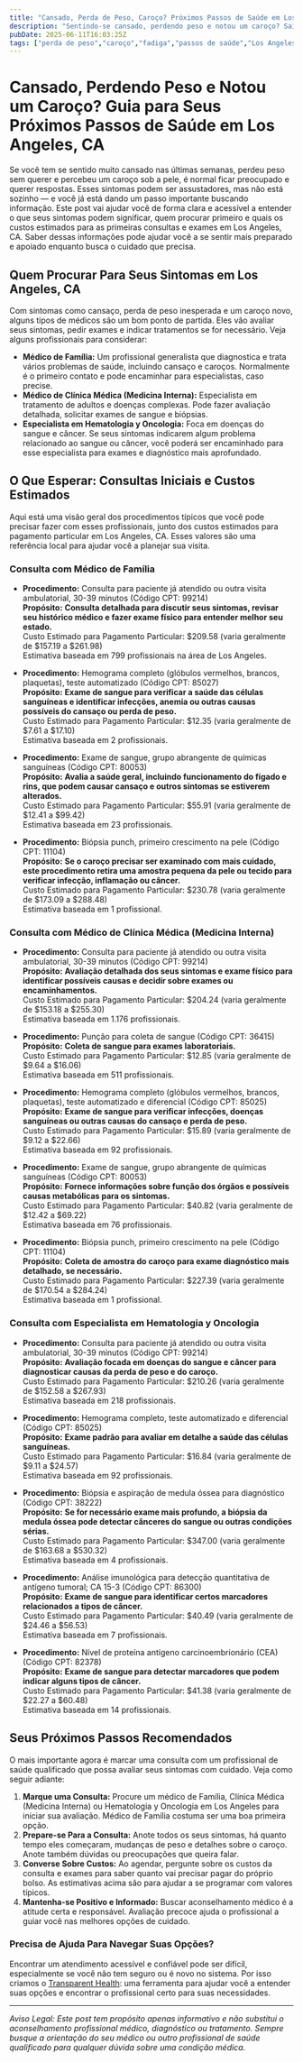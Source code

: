 ```yaml
---
title: "Cansado, Perda de Peso, Caroço? Próximos Passos de Saúde em Los Angeles, CA"
description: "Sentindo-se cansado, perdendo peso e notou um caroço? Saiba quem procurar e o que esperar em Los Angeles, CA, com custos estimados para suas primeiras consultas."
pubDate: 2025-06-11T16:03:25Z
tags: ["perda de peso","caroço","fadiga","passos de saúde","Los Angeles","custos de profissionais","orientação médica"]
---
```


# Cansado, Perdendo Peso e Notou um Caroço? Guia para Seus Próximos Passos de Saúde em Los Angeles, CA

Se você tem se sentido muito cansado nas últimas semanas, perdeu peso sem querer e percebeu um caroço sob a pele, é normal ficar preocupado e querer respostas. Esses sintomas podem ser assustadores, mas não está sozinho — e você já está dando um passo importante buscando informação. Este post vai ajudar você de forma clara e acessível a entender o que seus sintomas podem significar, quem procurar primeiro e quais os custos estimados para as primeiras consultas e exames em Los Angeles, CA. Saber dessas informações pode ajudar você a se sentir mais preparado e apoiado enquanto busca o cuidado que precisa.

## Quem Procurar Para Seus Sintomas em Los Angeles, CA

Com sintomas como cansaço, perda de peso inesperada e um caroço novo, alguns tipos de médicos são um bom ponto de partida. Eles vão avaliar seus sintomas, pedir exames e indicar tratamentos se for necessário. Veja alguns profissionais para considerar:

- **Médico de Família:** Um profissional generalista que diagnostica e trata vários problemas de saúde, incluindo cansaço e caroços. Normalmente é o primeiro contato e pode encaminhar para especialistas, caso precise.
- **Médico de Clínica Médica (Medicina Interna):** Especialista em tratamento de adultos e doenças complexas. Pode fazer avaliação detalhada, solicitar exames de sangue e biópsias.
- **Especialista em Hematologia y Oncologia:** Foca em doenças do sangue e câncer. Se seus sintomas indicarem algum problema relacionado ao sangue ou câncer, você poderá ser encaminhado para esse especialista para exames e diagnóstico mais aprofundado.

## O Que Esperar: Consultas Iniciais e Custos Estimados

Aqui está uma visão geral dos procedimentos típicos que você pode precisar fazer com esses profissionais, junto dos custos estimados para pagamento particular em Los Angeles, CA. Esses valores são uma referência local para ajudar você a planejar sua visita.

### Consulta com Médico de Família

- **Procedimento:** Consulta para paciente já atendido ou outra visita ambulatorial, 30-39 minutos (Código CPT: 99214)  
  **Propósito:** **Consulta detalhada para discutir seus sintomas, revisar seu histórico médico e fazer exame físico para entender melhor seu estado.**  
  Custo Estimado para Pagamento Particular: $209.58 (varia geralmente de $157.19 a $261.98)  
  Estimativa baseada em 799 profissionais na área de Los Angeles.

- **Procedimento:** Hemograma completo (glóbulos vermelhos, brancos, plaquetas), teste automatizado (Código CPT: 85027)  
  **Propósito:** **Exame de sangue para verificar a saúde das células sanguíneas e identificar infecções, anemia ou outras causas possíveis do cansaço ou perda de peso.**  
  Custo Estimado para Pagamento Particular: $12.35 (varia geralmente de $7.61 a $17.10)  
  Estimativa baseada em 2 profissionais.

- **Procedimento:** Exame de sangue, grupo abrangente de químicas sanguíneas (Código CPT: 80053)  
  **Propósito:** **Avalia a saúde geral, incluindo funcionamento do fígado e rins, que podem causar cansaço e outros sintomas se estiverem alterados.**  
  Custo Estimado para Pagamento Particular: $55.91 (varia geralmente de $12.41 a $99.42)  
  Estimativa baseada em 23 profissionais.

- **Procedimento:** Biópsia punch, primeiro crescimento na pele (Código CPT: 11104)  
  **Propósito:** **Se o caroço precisar ser examinado com mais cuidado, este procedimento retira uma amostra pequena da pele ou tecido para verificar infecção, inflamação ou câncer.**  
  Custo Estimado para Pagamento Particular: $230.78 (varia geralmente de $173.09 a $288.48)  
  Estimativa baseada em 1 profissional.

### Consulta com Médico de Clínica Médica (Medicina Interna)

- **Procedimento:** Consulta para paciente já atendido ou outra visita ambulatorial, 30-39 minutos (Código CPT: 99214)  
  **Propósito:** **Avaliação detalhada dos seus sintomas e exame físico para identificar possíveis causas e decidir sobre exames ou encaminhamentos.**  
  Custo Estimado para Pagamento Particular: $204.24 (varia geralmente de $153.18 a $255.30)  
  Estimativa baseada em 1.176 profissionais.

- **Procedimento:** Punção para coleta de sangue (Código CPT: 36415)  
  **Propósito:** **Coleta de sangue para exames laboratoriais.**  
  Custo Estimado para Pagamento Particular: $12.85 (varia geralmente de $9.64 a $16.06)  
  Estimativa baseada em 511 profissionais.

- **Procedimento:** Hemograma completo (glóbulos vermelhos, brancos, plaquetas), teste automatizado e diferencial (Código CPT: 85025)  
  **Propósito:** **Exame de sangue para verificar infecções, doenças sanguíneas ou outras causas do cansaço e perda de peso.**  
  Custo Estimado para Pagamento Particular: $15.89 (varia geralmente de $9.12 a $22.66)  
  Estimativa baseada em 92 profissionais.

- **Procedimento:** Exame de sangue, grupo abrangente de químicas sanguíneas (Código CPT: 80053)  
  **Propósito:** **Fornece informações sobre função dos órgãos e possíveis causas metabólicas para os sintomas.**  
  Custo Estimado para Pagamento Particular: $40.82 (varia geralmente de $12.42 a $69.22)  
  Estimativa baseada em 76 profissionais.

- **Procedimento:** Biópsia punch, primeiro crescimento na pele (Código CPT: 11104)  
  **Propósito:** **Coleta de amostra do caroço para exame diagnóstico mais detalhado, se necessário.**  
  Custo Estimado para Pagamento Particular: $227.39 (varia geralmente de $170.54 a $284.24)  
  Estimativa baseada em 1 profissional.

### Consulta com Especialista em Hematologia y Oncologia

- **Procedimento:** Consulta para paciente já atendido ou outra visita ambulatorial, 30-39 minutos (Código CPT: 99214)  
  **Propósito:** **Avaliação focada em doenças do sangue e câncer para diagnosticar causas da perda de peso e do caroço.**  
  Custo Estimado para Pagamento Particular: $210.26 (varia geralmente de $152.58 a $267.93)  
  Estimativa baseada em 218 profissionais.

- **Procedimento:** Hemograma completo, teste automatizado e diferencial (Código CPT: 85025)  
  **Propósito:** **Exame padrão para avaliar em detalhe a saúde das células sanguíneas.**  
  Custo Estimado para Pagamento Particular: $16.84 (varia geralmente de $9.11 a $24.57)  
  Estimativa baseada em 92 profissionais.

- **Procedimento:** Biópsia e aspiração de medula óssea para diagnóstico (Código CPT: 38222)  
  **Propósito:** **Se for necessário exame mais profundo, a biópsia da medula óssea pode detectar cânceres do sangue ou outras condições sérias.**  
  Custo Estimado para Pagamento Particular: $347.00 (varia geralmente de $163.68 a $530.32)  
  Estimativa baseada em 4 profissionais.

- **Procedimento:** Análise imunológica para detecção quantitativa de antígeno tumoral; CA 15-3 (Código CPT: 86300)  
  **Propósito:** **Exame de sangue para identificar certos marcadores relacionados a tipos de câncer.**  
  Custo Estimado para Pagamento Particular: $40.49 (varia geralmente de $24.46 a $56.53)  
  Estimativa baseada em 7 profissionais.

- **Procedimento:** Nível de proteína antígeno carcinoembrionário (CEA) (Código CPT: 82378)  
  **Propósito:** **Exame de sangue para detectar marcadores que podem indicar alguns tipos de câncer.**  
  Custo Estimado para Pagamento Particular: $41.38 (varia geralmente de $22.27 a $60.48)  
  Estimativa baseada em 14 profissionais.

## Seus Próximos Passos Recomendados

O mais importante agora é marcar uma consulta com um profissional de saúde qualificado que possa avaliar seus sintomas com cuidado. Veja como seguir adiante:

1. **Marque uma Consulta:** Procure um médico de Família, Clínica Médica (Medicina Interna) ou Hematologia y Oncologia em Los Angeles para iniciar sua avaliação. Médico de Família costuma ser uma boa primeira opção.
2. **Prepare-se Para a Consulta:** Anote todos os seus sintomas, há quanto tempo eles começaram, mudanças de peso e detalhes sobre o caroço. Anote também dúvidas ou preocupações que queira falar.
3. **Converse Sobre Custos:** Ao agendar, pergunte sobre os custos da consulta e exames para saber quanto vai precisar pagar do próprio bolso. As estimativas acima são para ajudar a se programar com valores típicos.
4. **Mantenha-se Positivo e Informado:** Buscar aconselhamento médico é a atitude certa e responsável. Avaliação precoce ajuda o profissional a guiar você nas melhores opções de cuidado.

### Precisa de Ajuda Para Navegar Suas Opções?

Encontrar um atendimento acessível e confiável pode ser difícil, especialmente se você não tem seguro ou é novo no sistema. Por isso criamos o [Transparent Health](https://transparenthealth.ai): uma ferramenta para ajudar você a entender suas opções e encontrar o profissional certo para suas necessidades.

---

*Aviso Legal: Este post tem propósito apenas informativo e não substitui o aconselhamento profissional médico, diagnóstico ou tratamento. Sempre busque a orientação do seu médico ou outro profissional de saúde qualificado para qualquer dúvida sobre uma condição médica.*